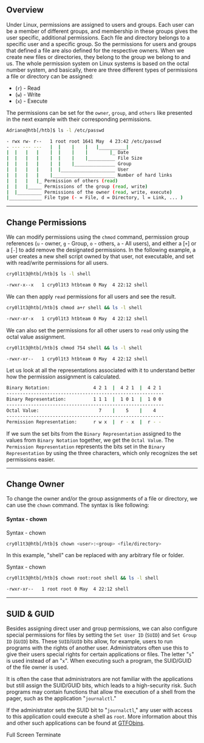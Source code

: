 ## Overview

Under Linux, permissions are assigned to users and groups. Each user can be a member of different groups, and membership in these groups gives the user specific, additional permissions. Each file and directory belongs to a specific user and a specific group. So the permissions for users and groups that defined a file are also defined for the respective owners. When we create new files or directories, they belong to the group we belong to and us. The whole permission system on Linux systems is based on the octal number system, and basically, there are three different types of permissions a file or directory can be assigned:

-   (`r`) - Read
-   (`w`) - Write
-   (`x`) - Execute

The permissions can be set for the `owner`, `group`, and `others` like presented in the next example with their corresponding permissions.

```bash
Adriano@htb[/htb]$ ls -l /etc/passwd

- rwx rw- r--   1 root root 1641 May  4 23:42 /etc/passwd
- --- --- ---   |  |    |    |   |__________|
|  |   |   |    |  |    |    |        |_ Date
|  |   |   |    |  |    |    |__________ File Size
|  |   |   |    |  |    |_______________ Group
|  |   |   |    |  |____________________ User
|  |   |   |    |_______________________ Number of hard links
|  |   |   |_ Permission of others (read)
|  |   |_____ Permissions of the group (read, write)
|  |_________ Permissions of the owner (read, write, execute)
|____________ File type (- = File, d = Directory, l = Link, ... )
```

---

## Change Permissions

We can modify permissions using the `chmod` command, permission group references (`u` - owner, `g` - Group, `o` - others, `a` - All users), and either a [`+`] or a [`-`] to add remove the designated permissions. In the following example, a user creates a new shell script owned by that user, not executable, and set with read/write permissions for all users.

```bash
cry0l1t3@htb[/htb]$ ls -l shell

-rwxr-x--x   1 cry0l1t3 htbteam 0 May  4 22:12 shell
```

We can then apply `read` permissions for all users and see the result.

```bash
cry0l1t3@htb[/htb]$ chmod a+r shell && ls -l shell

-rwxr-xr-x   1 cry0l1t3 htbteam 0 May  4 22:12 shell
```

We can also set the permissions for all other users to `read` only using the octal value assignment.

```bash
cry0l1t3@htb[/htb]$ chmod 754 shell && ls -l shell

-rwxr-xr--   1 cry0l1t3 htbteam 0 May  4 22:12 shell
```

Let us look at all the representations associated with it to understand better how the permission assignment is calculated.

```bash
Binary Notation:                4 2 1  |  4 2 1  |  4 2 1
----------------------------------------------------------
Binary Representation:          1 1 1  |  1 0 1  |  1 0 0
----------------------------------------------------------
Octal Value:                      7    |    5    |    4
----------------------------------------------------------
Permission Representation:      r w x  |  r - x  |  r - -
```

If we sum the set bits from the `Binary Representation` assigned to the values from `Binary Notation` together, we get the `Octal Value`. The `Permission Representation` represents the bits set in the `Binary Representation` by using the three characters, which only recognizes the set permissions easier.

---

## Change Owner

To change the owner and/or the group assignments of a file or directory, we can use the `chown` command. The syntax is like following:

#### Syntax - chown

  Syntax - chown

```bash
cry0l1t3@htb[/htb]$ chown <user>:<group> <file/directory>
```

In this example, "shell" can be replaced with any arbitrary file or folder.

  Syntax - chown

```bash
cry0l1t3@htb[/htb]$ chown root:root shell && ls -l shell

-rwxr-xr--   1 root root 0 May  4 22:12 shell
```

---

## SUID & GUID

Besides assigning direct user and group permissions, we can also configure special permissions for files by setting the `Set User ID` (`SUID`) and `Set Group ID` (`GUID`) bits. These `SUID`/`GUID` bits allow, for example, users to run programs with the rights of another user. Administrators often use this to give their users special rights for certain applications or files. The letter "`s`" is used instead of an "`x`". When executing such a program, the SUID/GUID of the file owner is used.

It is often the case that administrators are not familiar with the applications but still assign the SUID/GUID bits, which leads to a high-security risk. Such programs may contain functions that allow the execution of a shell from the pager, such as the application "`journalctl`."

If the administrator sets the SUID bit to "`journalctl`," any user with access to this application could execute a shell as `root`. More information about this and other such applications can be found at [GTFObins](https://gtfobins.github.io/gtfobins/journalctl/).

 Full Screen Terminate